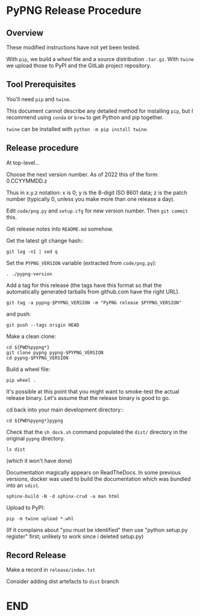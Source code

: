 # PyPNG Release Procedure

## Overview

These modified instructions have not yet been tested.

With `pip`, we build a _wheel_ file and a source distribution
`.tar.gz`.
With `twine` we upload those to PyPI and the GitLab project
repository.

## Tool Prerequisites

You'll need `pip` and `twine`.

This document cannot describe any detailed method for installing `pip`,
but I recommend using `conda` or `brew` to get Python and pip
together.

`twine` can be installed with `python -m pip install twine`.

## Release procedure

At top-level...

Choose the next version number.
As of 2022 this of the form: 0.CCYYMMDD.z

Thus in x.y.z notation: x is 0; y is the 8-digit ISO 8601 data;
z is the patch number (typically 0, unless you make more than
one release a day).

Edit ``code/png.py`` and ``setup.cfg`` for new version number.
Then ``git commit`` this.

Get release notes into ``README.md`` somehow.

Get the latest git change hash::

    git log -n1 | sed q

Set the `PYPNG_VERSION` variable (extracted from `code/png.py`):

    . ./pypng-version

Add a tag for this release (the tags have this format so that
the automatically generated tarballs from github.com have the
right URL).

    git tag -a pypng-$PYPNG_VERSION -m "PyPNG release $PYPNG_VERSION"

and push:

    git push --tags origin HEAD

Make a clean clone:

    cd ${PWD%pypng*}
    git clone pypng pypng-$PYPNG_VERSION
    cd pypng-$PYPNG_VERSION

Build a wheel file:

    pip wheel .

It's possible at this point that you might want to smoke-test the actual
release binary.  Let's assume that the release binary is good to go.

cd back into your main development directory::

    cd ${PWD%pypng*}pypng

Check that the `sh dock.sh` command populated
the `dist/` directory in the original `pypng` directory.

    ls dist

(which it won't have done)

Documentation magically appears on ReadTheDocs.
In some previous versions, docker was used to build the
documentation which was bundled into an `sdist`.

    sphinx-build -N -d sphinx-crud -a man html

Upload to PyPI:

    pip -m twine upload *.whl

(If it complains about "you must be identified" then use
"python setup.py register" first; unlikely to work since i
deleted setup.py)

## Record Release

Make a record in ``release/index.txt``

Consider adding dist artefacts to `dist` branch


# END
